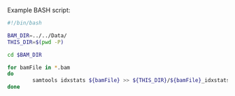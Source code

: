 
Example BASH script:

```bash
#!/bin/bash

BAM_DIR=../../Data/
THIS_DIR=$(pwd -P)

cd $BAM_DIR

for bamFile in *.bam
do
        samtools idxstats ${bamFile} >> ${THIS_DIR}/${bamFile}_idxstats.txt &
done
```
